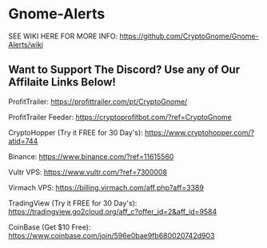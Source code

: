 # Gnome-Alerts

SEE WIKI HERE FOR MORE INFO:
https://github.com/CryptoGnome/Gnome-Alerts/wiki

## Want to Support The Discord? Use any of Our Affilaite Links Below!

ProfitTrailer:
https://profittrailer.com/pt/CryptoGnome/ 

ProfitTrailer Feeder:
https://cryptoprofitbot.com/?ref=CryptoGnome

CryptoHopper (Try it FREE for 30 Day's):
https://www.cryptohopper.com/?atid=744

Binance:
https://www.binance.com/?ref=11615560

Vultr VPS:
https://www.vultr.com/?ref=7300008

Virmach VPS:
https://billing.virmach.com/aff.php?aff=3389

TradingView (Try it FREE for 30 Day's):
https://tradingview.go2cloud.org/aff_c?offer_id=2&aff_id=9584

CoinBase (Get $10 Free):
https://www.coinbase.com/join/596e0bae9fb680020742d903

